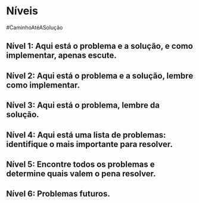 # Níveis
#CaminhoAtéASolução

## Nível 1: Aqui está o problema e a solução, e como implementar, apenas escute.

## Nível 2: Aqui está o problema e a solução, lembre como implementar.

## Nível 3: Aqui está o problema, lembre da solução.

## Nível 4: Aqui está uma lista de problemas: identifique o mais importante para resolver.

## Nível 5: Encontre todos os problemas e determine quais valem o pena resolver.

## Nível 6: Problemas futuros.